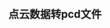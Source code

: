 <!--
 * @Description: 点云数据转pcd文件
 * @Author: HCQ
 * @Company(School): UCAS
 * @Email: 1756260160@qq.com
 * @Date: 2021-08-14 15:51:35
 * @LastEditTime: 2021-08-14 15:52:05
 * @FilePath: /Python/data_process/pointpcd/README.md
-->
## 点云数据转pcd文件


